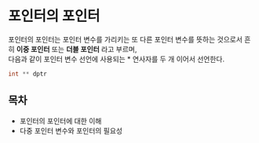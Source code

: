 # 포인터의 포인터

포인터의 포인터는 포인터 변수를 가리키는 또 다른 포인터 변수를 뜻하는 것으로서 흔히 __이중 포인터__ 또는 __더블 포인터__ 라고 부르며,  
다음과 같이 포인터 변수 선언에 사용되는 * 연사자를 두 개 이어서 선언한다.

```c
int ** dptr
```



## 목차

- 포인터의 포인터에 대한 이해
- 다중 포인터 변수와 포인터의 필요성



